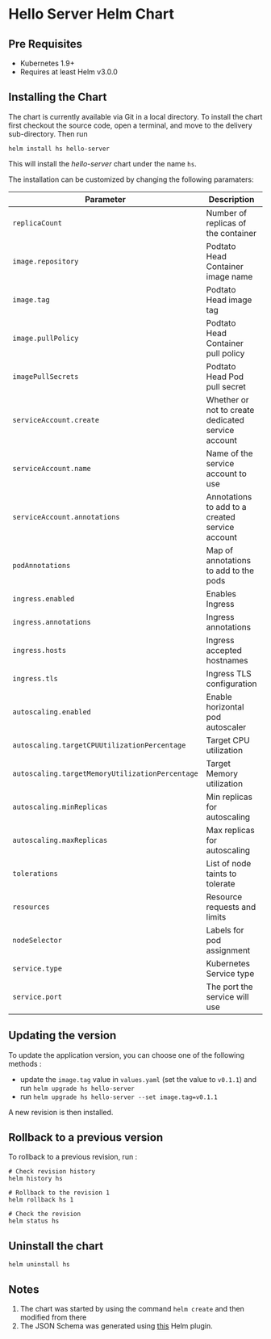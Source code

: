 # Hello Server Helm Chart

## Pre Requisites

* Kubernetes 1.9+
* Requires at least Helm v3.0.0

## Installing the Chart

The chart is currently available via Git in a local directory. To install the
chart first checkout the source code, open a terminal, and move to the delivery
sub-directory. Then run

```
helm install hs hello-server
```

This will install the _hello-server_ chart under the name `hs`.

The installation can be customized by changing the following paramaters:

| Parameter                       | Description                                                     | Default                      |
| ------------------------------- | ----------------------------------------------------------------| -----------------------------|
| `replicaCount`                  | Number of replicas of the container                             | `1`                          |
| `image.repository`              | Podtato Head Container image name                               | `yogeek/hello-server`|
| `image.tag`                     | Podtato Head image tag                                          | `v0.1.2`                     |
| `image.pullPolicy`              | Podtato Head Container pull policy                              | `IfNotPresent`               |
| `imagePullSecrets`              | Podtato Head Pod pull secret                                    | ``                           |
| `serviceAccount.create`         | Whether or not to create dedicated service account              | `true`                       |
| `serviceAccount.name`           | Name of the service account to use                              | `default`                    |
| `serviceAccount.annotations`    | Annotations to add to a created service account                 | `{}`                         |
| `podAnnotations`                | Map of annotations to add to the pods                           | `{}`                         |
| `ingress.enabled`               | Enables Ingress                                                 | `false`                      |
| `ingress.annotations`           | Ingress annotations                                             | `{}`                         |
| `ingress.hosts`                 | Ingress accepted hostnames                                      | `[]`                         |
| `ingress.tls`                   | Ingress TLS configuration                                       | `[]`                         |
| `autoscaling.enabled`           | Enable horizontal pod autoscaler                                | `false`                      |
| `autoscaling.targetCPUUtilizationPercentage`  | Target CPU utilization                            | `80`                         |
| `autoscaling.targetMemoryUtilizationPercentage`  | Target Memory utilization                      | `80`                         |
| `autoscaling.minReplicas`       | Min replicas for autoscaling                                    | `1`                          |
| `autoscaling.maxReplicas`       | Max replicas for autoscaling                                    | `100`                        |
| `tolerations`                   | List of node taints to tolerate                                 | `[]`                         |
| `resources`                     | Resource requests and limits                                    | `{}`                         |
| `nodeSelector`                  | Labels for pod assignment                                       | `{}`                         |
| `service.type`                  | Kubernetes Service type                                         | `ClusterIP`                  |
| `service.port`                  | The port the service will use                                   | `9000`                       |

## Updating the version

To update the application version, you can choose one of the following methods :

- update the `image.tag` value in `values.yaml` (set the value to `v0.1.1`) and run `helm upgrade hs hello-server`
- run `helm upgrade hs hello-server --set image.tag=v0.1.1`

A new revision is then installed.

## Rollback to a previous version

To rollback to a previous revision, run :

```
# Check revision history
helm history hs

# Rollback to the revision 1
helm rollback hs 1

# Check the revision
helm status hs
```

## Uninstall the chart

```
helm uninstall hs
```

## Notes

1. The chart was started by using the command `helm create` and then modified from there
2. The JSON Schema was generated using [this](https://github.com/karuppiah7890/helm-schema-gen) Helm plugin.